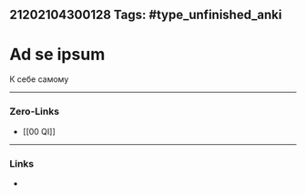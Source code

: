21202104300128
Tags: #type_unfinished_anki 
---
# Ad se ipsum

К себе самому

---
### Zero-Links
- [[00 QI]]
---
### Links
-